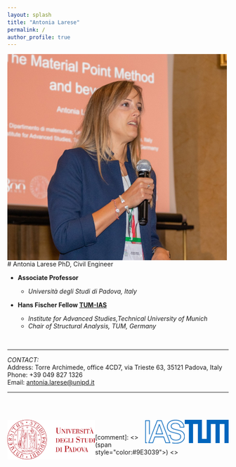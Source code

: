 ```yaml
---
layout: splash
title: "Antonia Larese"
permalink: /
author_profile: true
---
```



<img src="/images/larese_2022.jpg" width="500" style="float:left; padding-right:10px">
# Antonia Larese  
PhD, Civil Engineer 



- **Associate Professor** 
  -   *Università degli Studi di Padova, Italy*

- **Hans Fischer Fellow [TUM-IAS](https://www.ias.tum.de/ias/larese-antonia/)** 
  -    *Institute for Advanced Studies,Technical University of Munich*
  -    *Chair of Structural Analysis, TUM, Germany* 

&nbsp;  


---
*CONTACT:*  
Address:    Torre Archimede, office 4CD7, via Trieste 63, 35121 Padova, Italy  
Phone:      +39 049 827 1326  
Email:      [antonia.larese@unipd.it](antonia.larese@unipd.it)

---

&nbsp;  
&nbsp;  

<img src="/images/logos/unipd_logo.png" width="200" style="float:left">  &nbsp;&nbsp;&nbsp; <img src="images/logos/2015_Logo_TUM_RGB.jpg" width="100" style="float:right">   <img src="images/logos/IRC_IAS_RGB_blau.jpg" width="90" style="float:right">  

[comment]: <> (span style="color:#9E3039"></style>) <>
